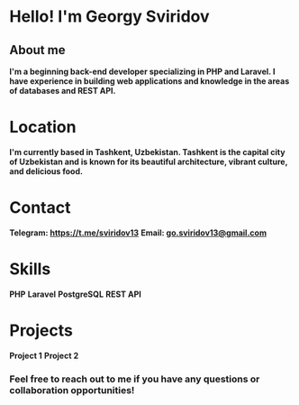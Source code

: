 # Hello! I'm Georgy Sviridov
## About me
**I'm a beginning back-end developer specializing in PHP and Laravel. I have experience in building web applications and knowledge in the areas of databases and REST API.**
# Location
**I'm currently based in Tashkent, Uzbekistan. Tashkent is the capital city of Uzbekistan and is known for its beautiful architecture, vibrant culture, and delicious food.**
# Contact
**Telegram: https://t.me/sviridov13**
**Email: go.sviridov13@gmail.com**
# Skills
**PHP**
**Laravel**
**PostgreSQL**
**REST API**
# Projects
**Project 1**
**Project 2**

### Feel free to reach out to me if you have any questions or collaboration opportunities!
